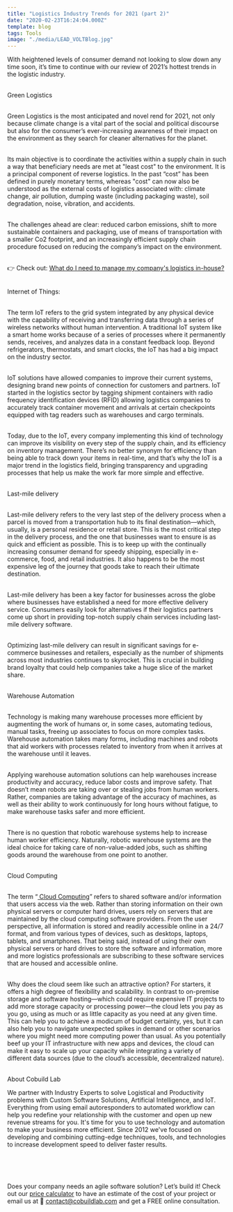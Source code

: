 ```yaml
---
title: "Logistics Industry Trends for 2021 (part 2)"
date: "2020-02-23T16:24:04.000Z"
template: blog
tags: Tools
image: "./media/LEAD_VOLTBlog.jpg"
---
```


With heightened levels of consumer demand not looking to slow down any time soon, it’s time to continue with our review of 2021’s hottest trends in the logistic industry. <br> </br>



 <title-3 align="centered"> Green Logistics  </title-3> <br> </br>

Green Logistics is the most anticipated and novel rend for 2021, not only because climate change is a vital part of the social and political discourse but also for the consumer’s ever-increasing awareness of their impact on the environment as they search for cleaner alternatives for the planet. <br> </br>

Its main objective is to coordinate the activities within a supply chain in such a way that beneficiary needs are met at "least cost" to the environment. It is a principal component of reverse logistics. In the past “cost” has been defined in purely monetary terms, whereas "cost" can now also be understood as the external costs of logistics associated with: climate change, air pollution, dumping waste (including packaging waste), soil degradation, noise, vibration, and accidents. <br> </br>

The challenges ahead are clear: reduced carbon emissions, shift to more sustainable containers and packaging, use of means of transportation with a smaller Co2 footprint, and an increasingly efficient supply chain procedure focused on reducing the company’s impact on the environment. <br> </br>

<title-6 align="centered"> 👉 Check out: <a target="_blank" href="https://cobuildlab.com/blog/what-do-I-need-to-manage-my-companys-logistics/amp/"> What do I need to manage my company's logistics in-house?</a> </title-6>  <br> </br>



<title-3 align="centered"> Internet of Things:  </title-3> <br> </br>

The term IoT refers to the grid system integrated by any physical device with the capability of receiving and transferring data through a series of wireless networks without human intervention. A traditional IoT system like a smart home works because of a series of processes where it permanently sends, receives, and analyzes data in a constant feedback loop. Beyond refrigerators, thermostats, and smart clocks, the IoT has had a big impact on the industry sector. <br> </br>

IoT solutions have allowed companies to improve their current systems, designing brand new points of connection for customers and partners. IoT started in the logistics sector by tagging shipment containers with radio frequency identification devices (RFID) allowing logistics companies to accurately track container movement and arrivals at certain checkpoints equipped with tag readers such as warehouses and cargo terminals. <br> </br>

Today, due to the IoT, every company implementing this kind of technology can improve its visibility on every step of the supply chain, and its efficiency on inventory management. There’s no better synonym for efficiency than being able to track down your items in real-time, and that’s why the IoT is a major trend in the logistics field, bringing transparency and upgrading processes that help us make the work far more simple and effective. <br> </br>


 <title-3 align="centered"> Last-mile delivery </title-3> <br> </br>
 
 Last-mile delivery refers to the very last step of the delivery process when a parcel is moved from a transportation hub to its final destination—which, usually, is a personal residence or retail store. This is the most critical step in the delivery process, and the one that businesses want to ensure is as quick and efficient as possible. This is to keep up with the continually increasing consumer demand for speedy shipping, especially in e-commerce, food, and retail industries. It also happens to be the most expensive leg of the journey that goods take to reach their ultimate destination. <br> </br>
	
Last-mile delivery has been a key factor for businesses across the globe where businesses have established a need for more effective delivery service. Consumers easily look for alternatives if their logistics partners come up short in providing top-notch supply chain services including last-mile delivery software.  <br> </br>

Optimizing last-mile delivery can result in significant savings for e-commerce businesses and retailers, especially as the number of shipments across most industries continues to skyrocket. This is crucial in building brand loyalty that could help companies take a huge slice of the market share. <br> </br>



 <title-3 align="centered"> Warehouse Automation</title-3> <br> </br>
 
 Technology is making many warehouse processes more efficient by augmenting the work of humans or, in some cases, automating tedious, manual tasks, freeing up associates to focus on more complex tasks. Warehouse automation takes many forms, including machines and robots that aid workers with processes related to inventory from when it arrives at the warehouse until it leaves.  <br> </br>

Applying warehouse automation solutions can help warehouses increase productivity and accuracy, reduce labor costs and improve safety. That doesn’t mean robots are taking over or stealing jobs from human workers. Rather, companies are taking advantage of the accuracy of machines, as well as their ability to work continuously for long hours without fatigue, to make warehouse tasks safer and more efficient. <br> </br>

There is no question that robotic warehouse systems help to increase human worker efficiency. Naturally, robotic warehouse systems are the ideal choice for taking care of non-value-added jobs, such as shifting goods around the warehouse from one point to another. <br> </br>



 <title-3 align="centered"> Cloud Computing </title-3> <br> </br>
 
 The term “<a target="_blank" href="https://cobuildlab.com/blog/what-startups-develop-by-2020/amp/"> Cloud Computing</a>” refers to shared software and/or information that users access via the web. Rather than storing information on their own physical servers or computer hard drives, users rely on servers that are maintained by the cloud computing software providers. From the user perspective, all information is stored and readily accessible online in a 24/7 format, and from various types of devices, such as desktops, laptops, tablets, and smartphones. That being said, instead of using their own physical servers or hard drives to store the software and information, more and more logistics professionals are subscribing to these software services that are housed and accessible online. <br> </br>

Why does the cloud seem like such an attractive option? For starters, it offers a high degree of flexibility and scalability. In contrast to on-premise storage and software hosting—which could require expensive IT projects to add more storage capacity or processing power—the cloud lets you pay as you go, using as much or as little capacity as you need at any given time. This can help you to achieve a modicum of budget certainty, yes, but it can also help you to navigate unexpected spikes in demand or other scenarios where you might need more computing power than usual. As you potentially beef up your IT infrastructure with new apps and devices, the cloud can make it easy to scale up your capacity while integrating a variety of different data sources (due to the cloud’s accessible, decentralized nature). <br> </br>


<title-5 align="left"> About Cobuild Lab </title-5>

We partner with Industry Experts to solve Logistical and Productivity problems with Custom Software Solutions, Artificial Intelligence, and IoT.  Everything from using email autoresponders to automated workflow can help you redefine your relationship with the customer and open up new revenue streams for you. It's time for you to use technology and automation to make your business more efficient. Since 2012 we've focused on developing and combining cutting-edge techniques, tools, and technologies to increase development speed to deliver faster results. <br> </br>

<youtube-video id="5fbYxQNgJ7s&"></youtube-video>  <br> </br>

Does your company needs an agile software solution? Let’s build it! Check out our <a target="_blank" href="https://cobuildlab.com/price-calculator/">  price calculator</a> to have an estimate of the cost of your project or email us at 📩 contact@cobuildlab.com and get a FREE online consultation.  
